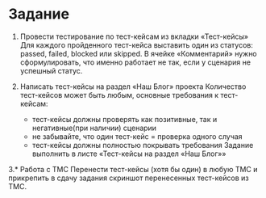 # Задание

1. Провести тестирование по тест-кейсам из вкладки «Тест-кейсы»
   Для каждого пройденного тест-кейса выставить один из статусов: passed, failed, blocked или skipped.
   В ячейке «Комментарий» нужно сформулировать, что именно работает не так, если у сценария не успешный статус.

2. Написать тест-кейсы на раздел «Наш Блог» проекта
   Количество тест-кейсов может быть любым, основные требования к тест-кейсам:
    + тест-кейсы должны проверять как позитивные, так и негативные(при наличии) сценарии
    + не забывайте, что один тест-кейс = проверка одного случая
    + тест-кейсы должны полностью покрывать требования
      Задание выполнить в листе «Тест-кейсы на раздел «Наш Блог»»

3.* Работа с ТМС
Перенести тест-кейсы (хотя бы один) в любую ТМС и прикрепить в сдачу задания скриншот перенесенных тест-кейсов из ТМС.
